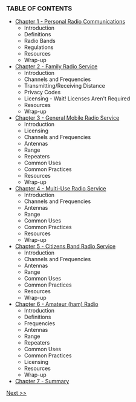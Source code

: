 ### TABLE OF CONTENTS

* [Chapter 1 - Personal Radio Communications](020-chapter-01.md)
  * Introduction
  * Definitions
  * Radio Bands
  * Regulations
  * Resources
  * Wrap-up
* [Chapter 2 - Family Radio Service](030-chapter-02.md)
  * Introduction
  * Channels and Frequencies
  * Transmitting/Receiving Distance
  * Privacy Codes
  * Licensing - Wait! Licenses Aren't Required
  * Resources
  * Wrap-up
* [Chapter 3 - General Mobile Radio Service](040-chapter-03.md)
  * Introduction
  * Licensing
  * Channels and Frequencies
  * Antennas
  * Range
  * Repeaters
  * Common Uses
  * Common Practices
  * Resources
  * Wrap-up
* [Chapter 4 - Multi-Use Radio Service](050-chapter-04.md)
  * Introduction
  * Channels and Frequencies
  * Antennas
  * Range
  * Common Uses
  * Common Practices
  * Resources
  * Wrap-up
* [Chapter 5 - Citizens Band Radio Service](060-chapter-05.md)
  * Introduction
  * Channels and Frequencies
  * Antennas
  * Range
  * Common Uses
  * Common Practices
  * Resources
  * Wrap-up
* [Chapter 6 - Amateur (ham) Radio](070-chapter-06.md)
  * Introduction
  * Definitions
  * Frequencies
  * Antennas
  * Range
  * Repeaters
  * Common Uses
  * Common Practices
  * Licensing
  * Resources
  * Wrap-up
* [Chapter 7 - Summary](080-chapter-07.md)

[Next >>](010-chapter-00.md)
